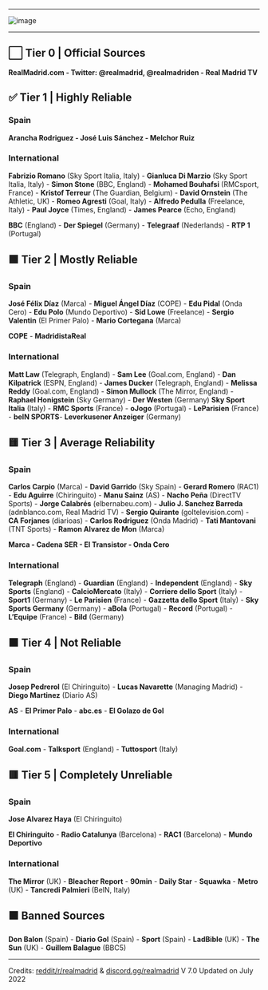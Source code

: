 __________

![image](https://user-images.githubusercontent.com/82177200/114949931-ed1c9d80-9e06-11eb-9cd2-472a4bec251d.png)

__________


## ⬜ Tier 0 | Official Sources

**RealMadrid.com - Twitter: @realmadrid, @realmadriden - Real Madrid TV**


## ✅ Tier 1 | Highly Reliable

### Spain

**Arancha Rodriguez - José Luis Sánchez - Melchor Ruiz**

### International

**Fabrizio Romano** (Sky Sport Italia, Italy) - **Gianluca Di Marzio** (Sky Sport Italia, Italy) - **Simon Stone** (BBC, England) - **Mohamed Bouhafsi** (RMCsport, France) - **Kristof Terreur** (The Guardian, Belgium) - **David Ornstein** (The Athletic, UK) - **Romeo Agresti** (Goal, Italy) - **Alfredo Pedulla** (Freelance, Italy) - **Paul Joyce** (Times, England) - **James Pearce** (Echo, England)

**BBC** (England) - **Der Spiegel** (Germany) - **Telegraaf** (Nederlands) - **RTP 1** (Portugal)


## 🟩 Tier 2 | Mostly Reliable

### Spain

**José Félix Díaz** (Marca) - **Miguel Ángel Díaz** (COPE) - **Edu Pidal** (Onda Cero) - **Edu Polo** (Mundo Deportivo) - **Sid Lowe** (Freelance) - **Sergio Valentin** (El Primer Palo) - **Mario Cortegana** (Marca)

**COPE** - **MadridistaReal**

### International

**Matt Law** (Telegraph, England) - **Sam Lee** (Goal.com, England) - **Dan Kilpatrick** (ESPN, England) - **James Ducker** (Telegraph, England) - **Melissa Reddy** (Goal.com, England) - **Simon Mullock** (The Mirror, England) - **Raphael Honigstein** (Sky Germany) - **Der Westen** (Germany)
**Sky Sport Italia** (Italy) - **RMC Sports** (France) - **oJogo** (Portugal) - **LeParisien** (France) - **beIN SPORTS**- **Leverkusener Anzeiger** (Germany)


## 🟨 Tier 3 | Average Reliability

### Spain

**Carlos Carpio** (Marca) - **David Garrido** (Sky Spain) - **Gerard Romero** (RAC1) - **Edu Aguirre** (Chiringuito) - **Manu Sainz** (AS) - **Nacho Peña** (DirectTV Sports) - **Jorge Calabrés** (elbernabeu.com) - **Julio J. Sanchez Barreda** (adnblanco.com, Real Madrid TV) - **Sergio Quirante** (goltelevision.com) - **CA Forjanes** (diarioas) - **Carlos Rodriguez** (Onda Madrid) - **Tati Mantovani** (TNT Sports) - **Ramon Alvarez de Mon** (Marca)

**Marca - Cadena SER - El Transistor - Onda Cero**

### International

**Telegraph** (England) - **Guardian** (England) - **Independent** (England) - **Sky Sports** (England) - **CalcioMercato** (Italy) - **Corriere dello Sport** (Italy) - **Sport1** (Germany) - **Le Parisien** (France) - **Gazzetta dello Sport** (Italy) - **Sky Sports Germany** (Germany) - **aBola** (Portugal) - **Record** (Portugal) - **L’Equipe** (France) - **Bild** (Germany)


## 🟧 Tier 4 | Not Reliable

### Spain

**Josep Pedrerol** (El Chiringuito) - **Lucas Navarette** (Managing Madrid) - **Diego Martinez** (Diario AS)

**AS** - **El Primer Palo** - **abc.es** - **El Golazo de Gol**

### International

**Goal.com** - **Talksport** (England) - **Tuttosport** (Italy)

## 🟥 Tier 5 | Completely Unreliable

### Spain

**Jose Alvarez Haya** (El Chiringuito)

**El Chiringuito** - **Radio Catalunya** (Barcelona) - **RAC1** (Barcelona) - **Mundo Deportivo**

### International

**The Mirror** (UK) - **Bleacher Report** - **90min** - **Daily Star** - **Squawka** - **Metro** (UK) - **Tancredi Palmieri** (BeIN, Italy)


## ⬛ Banned Sources


**Don Balon** (Spain) - **Diario Gol** (Spain) - **Sport** (Spain) - **LadBible** (UK) - **The Sun** (UK) - **Guillem Balague** (BBC5)


__________

Credits: [reddit/r/realmadrid](https://www.reddit.com/r/realmadrid) & [discord.gg/realmadrid](https://discord.com/invite/syH7yen)
V 7.0 Updated on July 2022

